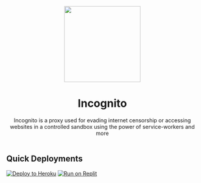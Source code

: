 <p align="center"><img src="https://raw.githubusercontent.com/Pxzlzz/Ultraviolet-Unblocker/main/github/incognito.png?_sm_au_=iVVTnPNjZMZfWVMPQ404vK77VjJt4" height="200">
</p>

<h1 align="center">Incognito</h1>

<p align="center">Incognito is a proxy used for evading internet censorship or accessing websites in a controlled sandbox using the power of service-workers and more<br><br></p>

## Quick Deployments
[![Deploy to Heroku](https://raw.githubusercontent.com/BinBashBanana/deploy-buttons/master/buttons/remade/heroku.svg)](https://heroku.com/deploy/?template=https://github.com/Pxzlzz/Ultraviolet-Unblocker/)
[![Run on Replit](https://raw.githubusercontent.com/BinBashBanana/deploy-buttons/master/buttons/remade/replit.svg)](https://replit.com/github/Pxzlzz/Ultraviolet-Unblocker)

